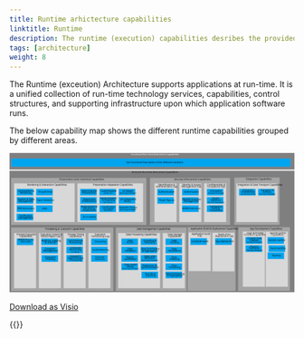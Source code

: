 ```yaml
---
title: Runtime arhictecture capabilities
linktitle: Runtime
description: The runtime (execution) capabilities desribes the provided capabilites by the architecture components at runtime.
tags: [architecture]
weight: 8
---
```


The Runtime (exceution) Architecture supports applications at run-time. 
It is a unified collection of run-time technology services, capabilities, control structures, and supporting infrastructure upon which application software runs.  

The below capability map shows the different runtime capabilities grouped by different areas. 

![Runtime capability map](runtime_capabilities.svg "Runtime capability map")

[Download as Visio](runtime_capabilities.vsdx)

{{<children />}}
